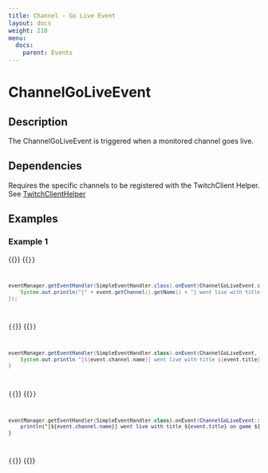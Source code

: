 ```yaml
---
title: Channel - Go Live Event
layout: docs
weight: 210
menu: 
  docs:
    parent: Events
---
```


# ChannelGoLiveEvent

## Description

The ChannelGoLiveEvent is triggered when a monitored channel goes live.

## Dependencies

Requires the specific channels to be registered with the TwitchClient Helper. See [TwitchClientHelper](../twitch4j/client-helper)

## Examples

### Example 1

{{<codeblocks>}}
{{<code Java>}}
```java
eventManager.getEventHandler(SimpleEventHandler.class).onEvent(ChannelGoLiveEvent.class, event -> {
	System.out.println("[" + event.getChannel().getName() + "] went live with title " + event.getTitle() + " on game " + event.getGameId() + "!");
});
```
{{</code>}}
{{<code Groovy>}}
```groovy
eventManager.getEventHandler(SimpleEventHandler.class).onEvent(ChannelGoLiveEvent, { event ->
	System.out.println "[${event.channel.name}] went live with title ${event.title} on game ${event.gameId}!"
}
```
{{</code>}}
{{<code Kotlin>}}
```kotlin
eventManager.getEventHandler(SimpleEventHandler.class).onEvent(ChannelGoLiveEvent::class.java, { event ->
	println("[${event.channel.name}] went live with title ${event.title} on game ${event.gameId}!");
}
```
{{</code>}}
{{</codeblocks>}}
